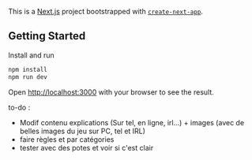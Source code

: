 This is a [Next.js](https://nextjs.org) project bootstrapped with [`create-next-app`](https://nextjs.org/docs/app/api-reference/cli/create-next-app).

## Getting Started

Install and run

```bash
npm install
npm run dev
```

Open [http://localhost:3000](http://localhost:3000) with your browser to see the result.

to-do : 
- Modif contenu explications (Sur tel, en ligne, irl...) + images (avec de belles images du jeu sur PC, tel et IRL)
- faire règles et par catégories
- tester avec des potes et voir si c'est clair